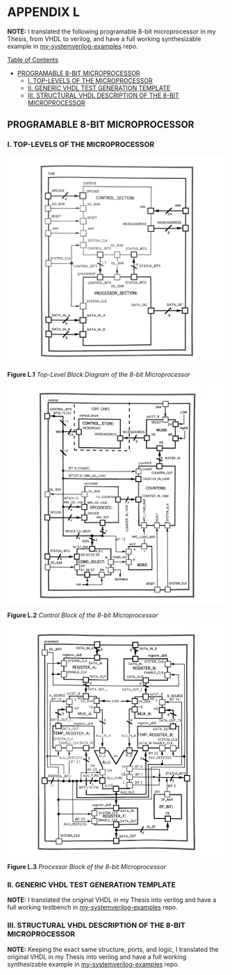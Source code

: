 # APPENDIX L

**NOTE:** I translated the following programable 8-bit microprocessor
in my Thesis, from VHDL to verilog, and have a full working synthesizable
example in
[my-systemverilog-examples](https://github.com/JeffDeCola/my-systemverilog-examples/tree/master/systems/microprocessors/programable-8-bit-microprocessor)
repo.

[Table of Contents](https://github.com/JeffDeCola/my-masters-thesis#table-of-contents)

* [PROGRAMABLE 8-BIT MICROPROCESSOR](https://github.com/JeffDeCola/my-masters-thesis/blob/master/appendices/appendix-l/appendix-l.md#programable-8-bit-microprocessor)
  * [I. TOP-LEVELS OF THE MICROPROCESSOR](https://github.com/JeffDeCola/my-masters-thesis/blob/master/appendices/appendix-l/appendix-l.md#i-top-levels-of-the-microprocessor)
  * [II. GENERIC VHDL TEST GENERATION TEMPLATE](https://github.com/JeffDeCola/my-masters-thesis/blob/master/appendices/appendix-l/appendix-l.md#ii-generic-vhdl-test-generation-template)
  * [III. STRUCTURAL VHDL DESCRIPTION OF THE 8-BIT MICROPROCESSOR](https://github.com/JeffDeCola/my-masters-thesis/blob/master/appendices/appendix-l/appendix-l.md#iii-structural-vhdl-description-of-the-8-bit-microprocessor)

## PROGRAMABLE 8-BIT MICROPROCESSOR

### I. TOP-LEVELS OF THE MICROPROCESSOR

![Figure-L.1-Top-Level-Block-Diagram-of-the-8-bit-Microprocessor.jpg](figures/Figure-L.1-Top-Level-Block-Diagram-of-the-8-bit-Microprocessor.jpg)

**Figure L.1** *Top-Level Block Diagram of the 8-bit Microprocessor*

![Figure-L.2-Control-Block-of-the-8-bit-Microprocessor.jpg](figures/Figure-L.2-Control-Block-of-the-8-bit-Microprocessor.jpg)

**Figure L.2** *Control Block of the 8-bit Microprocessor*

![Figure-L.3-Processor-Block-of-the-8-bit-Microprocessor.jpg](figures/Figure-L.3-Processor-Block-of-the-8-bit-Microprocessor.jpg)

**Figure L.3** *Processor Block of the 8-bit Microprocessor*

### II. GENERIC VHDL TEST GENERATION TEMPLATE

**NOTE:** I translated the original VHDL in my Thesis into
verilog and have a full working testbench in
[my-systemverilog-examples](https://github.com/JeffDeCola/my-systemverilog-examples/tree/master/systems/microprocessors/programable-8-bit-microprocessor)
repo.

### III. STRUCTURAL VHDL DESCRIPTION OF THE 8-BIT MICROPROCESSOR

**NOTE:** Keeping the exact same structure, ports, and logic, I translated the
original VHDL in my Thesis into verilog and have a full working synthesizable
example in
[my-systemverilog-examples](https://github.com/JeffDeCola/my-systemverilog-examples/tree/master/systems/microprocessors/programable-8-bit-microprocessor)
repo.
